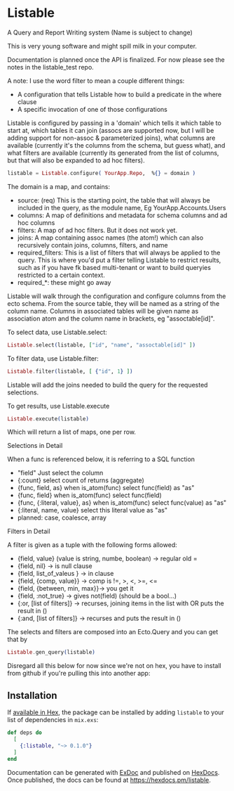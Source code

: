# Listable

A Query and Report Writing system (Name is subject to change)

This is very young software and might spill milk in your computer.

Documentation is planned once the API is finalized. For now please 
see the notes in the listable_test repo.

A note: I use the word filter to mean a couple different things: 
 - A configuration that tells Listable how to build a predicate in the where clause
 - A specific invocation of one of those configurations


Listable is configured by passing in a 'domain' which tells it which 
table to start at, which tables it can join (assocs are supported now, 
but I will be adding support for non-assoc & parameterized joins), 
what columns are available (currently it's the columns from the schema, but guess what),
and what filters are available (currently its generated from the list of
columns, but that will also be expanded to ad hoc filters).

```elixir
listable = Listable.configure( YourApp.Repo,  %{} = domain )
```

The domain is a map, and contains: 
 - source: (req) This is the starting point, the table that will always be included in the query, as the module name, Eg YourApp.Accounts.Users
 - columns: A map of definitions and metadata for schema columns and ad hoc columns
 - filters: A map of ad hoc filters. But it does not work yet. 
 - joins: A map containing assoc names (the atom!) which can also recursively contain joins, columns, filters, and name
 - required_filters: This is a list of filters that will always be applied to the query. This is where you'd put a filter telling 
 Listable to restrict results, such as if you have fk based multi-tenant or want to build queryies restricted to a certain context.
 - required_*: these might go away

Listable will walk through the configuration and configure columns from the ecto schema. From the source table, 
they will be named as a string of the column name. Columns in associated tables will be given name as association atom 
and the column name in brackets, eg "assoctable[id]".

To select data, use Listable.select: 

```elixir
Listable.select(listable, ["id", "name", "assoctable[id]" ])
```

To filter data, use Listable.filter: 
```elixir
Listable.filter(listable, [ {"id", 1} ])
```
Listable will add the joins needed to build the query for the requested selections.


To get results, use Listable.execute
```elixir
Listable.execute(listable)
```
Which will return a list of maps, one per row. 

Selections in Detail

When a func is referenced below, it is referring to a SQL function

 - "field" Just select the column
 - {:count} select count of returns (aggregate)
 - {func, field, as} when is_atom(func) select func(field) as "as" 
 - {func, field} when is_atom(func) select func(field)
 - {func, {:literal, value}, as} when is_atom(func) select func(value) as "as" 
 - {:literal, name, value} select this literal value as "as"
 - planned: case, coalesce, array

Filters in Detail

A filter is given as a tuple with the following forms allowed:

- {field, value} (value is string, numbe, boolean) -> regular old = 
- {field, nil} -> is null clause
- {field, list_of_valeus } -> in clause
- {field, {comp, value}} -> comp is !=, >, <, >=, <=
- {field, {between, min, max}}-> you get it
- {field, :not_true} -> gives not(field) (should be a bool...)
- {:or, [list of filters]} -> recurses, joining items in the list with OR puts the result in () 
- {:and, [list of filters]} -> recurses and puts the result in () 

The selects and filters are composed into an Ecto.Query and you can get that by
```elixir
Listable.gen_query(listable)
```






Disregard all this below for now since we're not on hex, you have to install from github if you're 
pulling this into another app:

## Installation

If [available in Hex](https://hex.pm/docs/publish), the package can be installed
by adding `listable` to your list of dependencies in `mix.exs`:

```elixir
def deps do
  [
    {:listable, "~> 0.1.0"}
  ]
end
```





Documentation can be generated with [ExDoc](https://github.com/elixir-lang/ex_doc)
and published on [HexDocs](https://hexdocs.pm). Once published, the docs can
be found at <https://hexdocs.pm/listable>.

